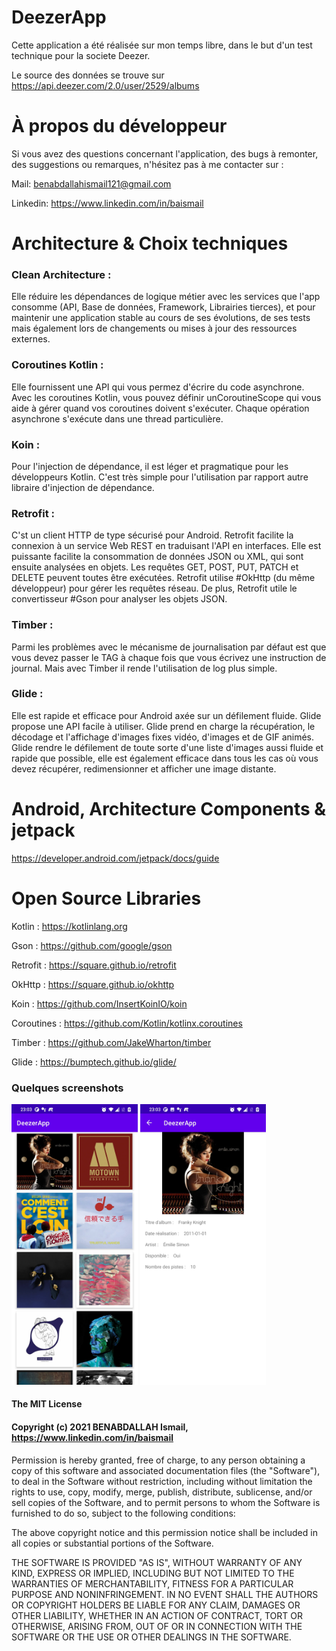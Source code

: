 
# DeezerApp

Cette application a été réalisée sur mon temps libre, dans le but d'un test technique pour la societe Deezer.

Le source des données se trouve sur https://api.deezer.com/2.0/user/2529/albums

# À propos du développeur 

Si vous avez des questions concernant l'application, des bugs à remonter, des suggestions ou remarques, n'hésitez pas à me contacter sur :

Mail: benabdallahismail121@gmail.com

Linkedin: https://www.linkedin.com/in/baismail


# Architecture & Choix techniques

### Clean Architecture : 
Elle réduire les dépendances de logique métier avec les services que l'app consomme (API, Base de données, Framework, Librairies tierces), et pour maintenir une application stable au cours de ses évolutions, de ses tests mais également lors de changements ou mises à jour des ressources externes.

### Coroutines Kotlin : 
Elle fournissent une API qui vous permez d'écrire du code asynchrone. Avec les coroutines Kotlin, vous pouvez définir unCoroutineScope  qui vous aide à gérer quand vos coroutines doivent s'exécuter. Chaque opération asynchrone s'exécute dans une thread particulière.

### Koin : 
Pour l'injection de dépendance, il est léger et pragmatique pour les développeurs Kotlin. C'est très simple pour l'utilisation par rapport autre libraire d'injection de dépendance.

### Retrofit :
C'st un client HTTP de type sécurisé pour Android. Retrofit facilite la connexion à un service Web REST en traduisant l'API en interfaces. Elle est puissante facilite la consommation de données JSON ou XML, qui sont ensuite analysées en objets. Les requêtes GET, POST, PUT, PATCH et DELETE peuvent toutes être exécutées. Retrofit utilise #OkHttp (du même développeur) pour gérer les requêtes réseau. De plus, Retrofit utile le convertisseur #Gson pour analyser les objets JSON.

### Timber : 
Parmi les problèmes avec le mécanisme de journalisation par défaut est que vous devez passer le TAG à chaque fois que vous écrivez une instruction de journal. Mais avec Timber il rende l'utilisation de log plus simple.

### Glide : 
Elle est rapide et efficace pour Android axée sur un défilement fluide. Glide propose une API facile à utiliser. Glide prend en charge la récupération, le décodage et l'affichage d'images fixes vidéo, d'images et de GIF animés. Glide rendre le défilement de toute sorte d'une liste d'images aussi fluide et rapide que possible, elle est également efficace dans tous les cas où vous devez récupérer, redimensionner et afficher une image distante.


# Android, Architecture Components & jetpack 
https://developer.android.com/jetpack/docs/guide

# Open Source Libraries 
Kotlin      : https://kotlinlang.org

Gson        : https://github.com/google/gson

Retrofit    : https://square.github.io/retrofit

OkHttp      : https://square.github.io/okhttp

Koin        : https://github.com/InsertKoinIO/koin

Coroutines  : https://github.com/Kotlin/kotlinx.coroutines

Timber      : https://github.com/JakeWharton/timber

Glide       : https://bumptech.github.io/glide/



### Quelques screenshots 

<p float="center">
<img src="/screenshots/screenshot_list_album.jpg" width="40%">
<img src="/screenshots/screenshot_details_album.jpg" width="40%">
</p>



#### The MIT License

#### Copyright (c) 2021 BENABDALLAH Ismail, https://www.linkedin.com/in/baismail

Permission is hereby granted, free of charge, to any person obtaining a copy
of this software and associated documentation files (the "Software"), to deal
in the Software without restriction, including without limitation the rights
to use, copy, modify, merge, publish, distribute, sublicense, and/or sell
copies of the Software, and to permit persons to whom the Software is
furnished to do so, subject to the following conditions:

The above copyright notice and this permission notice shall be included in
all copies or substantial portions of the Software.

THE SOFTWARE IS PROVIDED "AS IS", WITHOUT WARRANTY OF ANY KIND, EXPRESS OR
IMPLIED, INCLUDING BUT NOT LIMITED TO THE WARRANTIES OF MERCHANTABILITY,
FITNESS FOR A PARTICULAR PURPOSE AND NONINFRINGEMENT. IN NO EVENT SHALL THE
AUTHORS OR COPYRIGHT HOLDERS BE LIABLE FOR ANY CLAIM, DAMAGES OR OTHER
LIABILITY, WHETHER IN AN ACTION OF CONTRACT, TORT OR OTHERWISE, ARISING FROM,
OUT OF OR IN CONNECTION WITH THE SOFTWARE OR THE USE OR OTHER DEALINGS IN
THE SOFTWARE.

